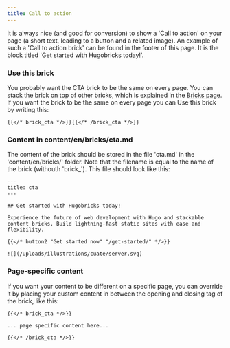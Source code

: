 ```yaml
---
title: Call to action
---
```


It is always nice (and good for conversion) to show a 'Call to action' on your page (a short text, leading to a button and a related image). An example of such a 'Call to action brick' can be found in the footer of this page. It is the block titled 'Get started with Hugobricks today!'.

### Use this brick

You probably want the CTA brick to be the same on every page. You can stack the brick on top of other bricks, which is explained in the [Bricks page](/docs/bricks/). If you want the brick to be the same on every page you can Use this brick by writing this:

```
{{</* brick_cta */>}}{{</* /brick_cta */>}}
```

### Content in content/en/bricks/cta.md

The content of the brick should be stored in the file 'cta.md' in the 'content/en/bricks/' folder. Note that the filename is equal to the name of the brick (withouth 'brick_'). This file should look like this:

```
---
title: cta
---

## Get started with Hugobricks today!

Experience the future of web development with Hugo and stackable content bricks. Build lightning-fast static sites with ease and flexibility.

{{</* button2 "Get started now" "/get-started/" */>}}

![](/uploads/illustrations/cuate/server.svg)
```

### Page-specific content 

If you want your content to be different on a specific page, you can override it by placing your custom content in between the opening and closing tag of the brick, like this:


```
{{</* brick_cta */>}}

... page specific content here...

{{</* /brick_cta */>}}
```

<!--{{< brick_cta >}}{{< /brick_cta >}}-->
